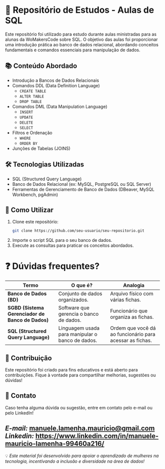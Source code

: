 # 📌 Repositório de Estudos - Aulas de SQL

Este repositório foi utilizado para estudo durante aulas ministradas para as alunas da WoMakersCode sobre SQL. O objetivo das aulas foi proporcionar uma introdução prática ao banco de dados relacional, abordando conceitos fundamentais e comandos essenciais para manipulação de dados.

## 📚 Conteúdo Abordado
- Introdução a Bancos de Dados Relacionais
- Comandos DDL (Data Definition Language)
  - `CREATE TABLE`
  - `ALTER TABLE`
  - `DROP TABLE`
- Comandos DML (Data Manipulation Language)
  - `INSERT`
  - `UPDATE`
  - `DELETE`
  - `SELECT`
- Filtros e Ordenação
  - `WHERE`
  - `ORDER BY`
- Junções de Tabelas (JOINS)

## 🛠 Tecnologias Utilizadas
- SQL (Structured Query Language)
- Banco de Dados Relacional (ex: MySQL, PostgreSQL ou SQL Server)
- Ferramentas de Gerenciamento de Banco de Dados (DBeaver, MySQL Workbench, pgAdmin)

## 🚀 Como Utilizar
1. Clone este repositório:
   ```bash
   git clone https://github.com/seu-usuario/seu-repositorio.git
   ```
2. Importe o script SQL para o seu banco de dados.
3. Execute as consultas para praticar os conceitos abordados.

# ❓ Dúvidas frequentes?

| **Termo** | **O que é?** | **Analogia** |
|-----------|-------------|-------------|
| **Banco de Dados (BD)** | Conjunto de dados organizados. | Arquivo físico com várias fichas. |
| **SGBD (Sistema Gerenciador de Banco de Dados)** | Software que gerencia o banco de dados. | Funcionário que organiza as fichas. |
| **SQL (Structured Query Language)** | Linguagem usada para manipular o banco de dados. | Ordem que você dá ao funcionário para acessar as fichas. |


## 🤝 Contribuição
Este repositório foi criado para fins educativos e está aberto para contribuições. Fique à vontade para compartilhar melhorias, sugestões ou dúvidas!

## 📩 Contato
Caso tenha alguma dúvida ou sugestão, entre em contato pelo e-mail ou pelo LinkedIn!

*E-mail:* manuele.lamenha.mauricio@gmail.com
*Linkedin:* https://www.linkedin.com/in/manuele-mauricio-lamenha-99460a216/
---
💡 *Este material foi desenvolvido para apoiar o aprendizado de mulheres na tecnologia, incentivando a inclusão e diversidade na área de dados!*

